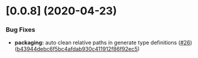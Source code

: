 # [0.0.8] (2020-04-23)

### Bug Fixes

* **packaging:** auto clean relative paths in generate type definitions ([#26](https://github.com/BzenkoSergey/ng-cron/issues/26)) ([b43944debc6f5bc4afdab930c411912f86f92ec5](https://github.com/BzenkoSergey/ng-cron/commit/b43944debc6f5bc4afdab930c411912f86f92ec5))

